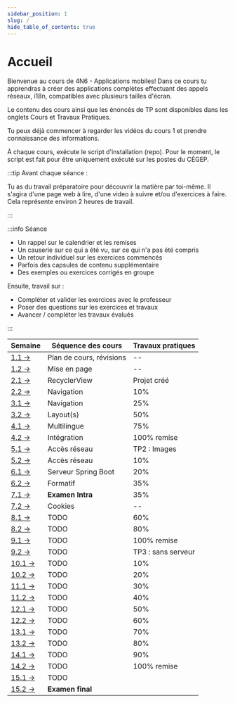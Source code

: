 ```yaml
---
sidebar_position: 1
slug: /
hide_table_of_contents: true
---
```


# Accueil

<Row>

<Column>

Bienvenue au cours de 4N6 - Applications mobiles! Dans ce cours tu apprendras à créer des applications complètes effectuant des appels réseaux, i18n, compatibles avec plusieurs tailles d'écran.

Le contenu des cours ainsi que les énoncés de TP sont disponibles dans les onglets Cours et Travaux Pratiques.

Tu peux déjà commencer à regarder les vidéos du cours 1 et prendre connaissance des informations.

À chaque cours, exécute le script d'installation (repo). Pour le moment, le script est fait pour être uniquement exécuté sur les postes du CÉGEP.

</Column>

<Column>

:::tip Avant chaque séance :

Tu as du travail préparatoire pour découvrir la matière par toi-même. Il s'agira d'une page web à lire, d'une video à suivre et/ou d'exercices à faire. Cela représente environ 2 heures de travail.

:::

:::info Séance

- Un rappel sur le calendrier et les remises
- Un causerie sur ce qui a été vu, sur ce qui n'a pas été compris
- Un retour individuel sur les exercices commencés
- Parfois des capsules de contenu supplémentaire
- Des exemples ou exercices corrigés en groupe

Ensuite, travail sur :

- Compléter et valider les exercices avec le professeur
- Poser des questions sur les exercices et travaux
- Avancer / compléter les travaux évalués

:::

</Column>

</Row>


| Semaine                                   | Séquence des cours                    | Travaux pratiques  |
|-------------------------------------------|---------------------------------------|--------------------|
| [1.1 →](cours/revision)                   | Plan de cours, révisions | --                 |
| [1.2 →](cours/mise-en-page)               | Mise en page                          | --                 |
| [2.1 →](cours/recycler-view)              | RecyclerView                          | Projet créé        |
| [2.2 →](cours/navigation)                 | Navigation                            | 10%                |
| [3.1 →](cours/navigation)                 | Navigation                            | 25%                |
| [3.2 →](cours/layout)                     | Layout(s)                          | 50%                |
| [4.1 →](cours/multilingue)                | Multilingue                           | 75%                |
| [4.2 →](cours/integration)                | Intégration                           | 100% remise        |
| [5.1 →](cours/http)                       | Accès réseau                          | TP2 : Images       |
| [5.2 →](cours/http)                       | Accès réseau                          | 10%                |
| [6.1 →](cours/spring)                     | Serveur Spring Boot                   | 20%                |
| [6.2 →](cours/formatif-intra)             | Formatif                              | 35%                |
| [7.1 →](cours/examen)                     | **Examen Intra**                      | 35%                |
| [7.2 →](cours/cookies)                    | Cookies                               | --                 |
| [8.1 →](cours/http)              | TODO                         | 60%                |
| [8.2 →](cours/http)               | TODO                           | 80%                |
| [9.1 →](cours/http)                | TODO                           | 100% remise        |
| [9.2 →](cours/http)             | TODO                        | TP3 : sans serveur |
| [10.1 →](cours/http) | TODO             | 10%                |
| [10.2 →](cours/http)        | TODO                    | 20%                |
| [11.1 →](cours/http) | TODO             | 30%                |
| [11.2 →](cours/http) | TODO            | 40%                |
| [12.1 →](cours/http)        | TODO              | 50%                |
| [12.2 →](cours/http)         | TODO                     | 60%                |
| [13.1 →](cours/http)                   | TODO                           | 70%                |
| [13.2 →](cours/http)                   | TODO                          | 80%                |
| [14.1 →](cours/http)             | TODO                           | 90%                |
| [14.2 →](cours/http)             | TODO                           | 100% remise        |
| [15.1 →](cours/formatif-final)          | TODO                        |                    |
| [15.2 →](cours/examen)                  | **Examen final**                      |                    |
